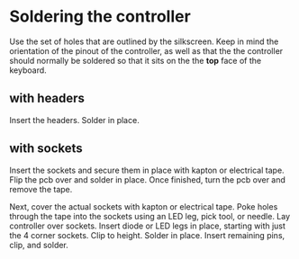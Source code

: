 # Soldering the controller

Use the set of holes that are outlined by the silkscreen. Keep in mind the orientation of the pinout of the controller, as well as that the the controller should normally be soldered so that it sits on the the **top** face of the keyboard.

## with headers

Insert the headers. Solder in place.

## with sockets

Insert the sockets and secure them in place with kapton or electrical tape. Flip the pcb over and solder in place. Once finished, turn the pcb over and remove the tape.

Next, cover the actual sockets with kapton or electrical tape. Poke holes through the tape into the sockets using an LED leg, pick tool, or needle. Lay controller over sockets. Insert diode or LED legs in place, starting with just the 4 corner sockets. Clip to height. Solder in place. Insert remaining pins, clip, and solder.
